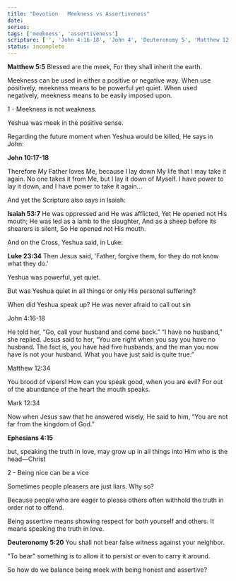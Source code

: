 ```yaml
---
title: "Devotion   Meekness vs Assertiveness"
date: 
series: 
tags: ['meekness', 'assertiveness']
scripture: ['', 'John 4:16-18', 'John 4', 'Deuteronomy 5', 'Matthew 12', 'Isaiah 53', 'Christ\n\n2', 'John 10', 'Matthew 5', 'Ephesians 4', 'Mark 12', 'Luke 23', 'John 10:17-18']
status: incomplete
---
```


**Matthew 5:5**
Blessed are the meek,
For they shall inherit the earth.

Meekness can be used in either a positive or negative way. When use positively, meekness means to be powerful yet quiet. When used negatively, meekness means to be easily imposed upon.

1 - Meekness is not weakness.

Yeshua was meek in the positive sense.

Regarding the future moment when Yeshua would be killed, He says in John:

**John 10:17-18**

Therefore My Father loves Me, because I lay down My life that I may take it again. No one takes it from Me, but I lay it down of Myself. I have power to lay it down, and I have power to take it again...

And yet the Scripture also says in Isaiah:

**Isaiah 53:7**
He was oppressed and He was afflicted,
Yet He opened not His mouth;
He was led as a lamb to the slaughter,
And as a sheep before its shearers is silent,
So He opened not His mouth.

And on the Cross, Yeshua said, in Luke:

**Luke 23:34**
Then Jesus said, 'Father, forgive them, for they do not know what they do.'

Yeshua was powerful, yet quiet.

But was Yeshua quiet in all things or only His personal suffering?

When did Yeshua speak up? He was never afraid to call out sin

John 4:16-18

He told her, “Go, call your husband and come back.” “I have no husband,” she replied. Jesus said to her, “You are right when you say you have no husband. The fact is, you have had five husbands, and the man you now have is not your husband. What you have just said is quite true.”

Matthew 12:34

You brood of vipers! How can you speak good, when you are evil? For out of the abundance of the heart the mouth speaks.

Mark 12:34

Now when Jesus saw that he answered wisely, He said to him, “You are not far from the kingdom of God.”

**Ephesians 4:15**

but, speaking the truth in love, may grow up in all things into Him who is the head—Christ

2 - Being nice can be a vice

Sometimes people pleasers are just liars. Why so?

Because people who are eager to please others often withhold the truth in order not to offend.

Being assertive means showing respect for both yourself and others. It means speaking the truth in love.

**Deuteronomy 5:20**
You shall not bear false witness against your neighbor.

"To bear" something is to allow it to persist or even to carry it around.

So how do we balance being meek with being honest and assertive?